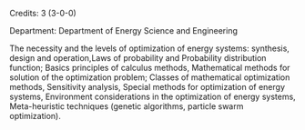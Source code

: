 Credits: 3 (3-0-0)

Department: Department of Energy Science and Engineering

The necessity and the levels of optimization of energy systems: synthesis, design and operation,Laws of probability and Probability distribution function; Basics principles of calculus methods, Mathematical methods for solution of the optimization problem; Classes of mathematical optimization methods, Sensitivity analysis, Special methods for optimization of energy systems, Environment considerations in the optimization of energy systems, Meta-heuristic techniques (genetic algorithms, particle swarm optimization).